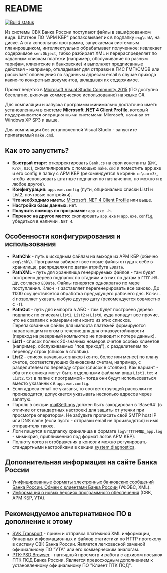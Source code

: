 # README

[![Build status](https://ci.appveyor.com/api/projects/status/45j0q24sg6aiiq52?svg=true)](https://ci.appveyor.com/project/diev/listxml)

Из системы СВК Банка России поступают файлы в зашифрованном виде. Штатное ПО "АРМ КБР" распаковывает их в подпапку `exg\chk\` на диске. А эта консольная программа, запускаемая системным планировщиком, интеллектуально обрабатывает полученное: извлекает содержимое `sen:Object`, гибко разбирает XML и перераспределяет по заданным спискам платежи (например, обслуживание по разным тарифам, клиентские и банковские) и выполняет предписанные действия - например, откладывает для отправки в ГИС ГМП/СМЭВ или рассылает оповещения по заданным адресам email в случае прихода каких-то конкретных документов, вкладывая их содержимое.

Проект ведется в [Microsoft Visual Studio Community 2015](https://www.visualstudio.com/) (ПО доступно бесплатно, включая коммерческое использование) на языке C#.

Для компиляции и запуска программы минимально достаточно иметь установленным в системе **Microsoft .NET 4 Client Profile**, который поддерживается операционными системами Microsoft, начиная от Windows XP SP3 и выше.

Для компиляции без установленной Visual Studio - запустите прилагаемый `make.cmd`.

## Как это запустить?

* **Быстрый старт:** откорректировать `Bank.cs` на свои константы (`БИК`, `К/сч`, `UIC`), скомпилировать с помощью `make.cmd` и поместить app.exe и его config в папку с АРМ КБР (рекомендуется в корень `c:\uarm3\`, чтобы использовать штатные подпапки по назначению, но можно и в любое другое).
* **Конфигурация:** `app.exe.config` (пути, опционально списки List1 и List2, почтовые настройки).
* **Что необходимо иметь:** [Microsoft .NET 4 Client Profile](https://www.microsoft.com/ru-RU/download/details.aspx?id=17113) или выше.
* **Настройка базы данных:** нет.
* **Получить помощь по программе:** `app.exe -h`.
* **Перенос на другое место:** скопировать `app.exe` и `app.exe.config`, убедиться в наличии `.NET 4`.

## Особенности конфигурирования и использования

* **PathChk** - путь к исходным файлам на выходе из АРМ КБР (обычно `exg\chk\`). Программа забирает все новые файлы оттуда к себе в хранилище, распределяя по датам атрибута `EDDate`.
* **PathXML** - путь для хранилища генерируемых файлов - там будет построено дерево подпапок по стадиям и в них по датам в `ГГГГ-ММ-ДД\` согласно `EDDate`. Файлы генерятся однократно по мере поступления. Ключ `-f` заставляет перегенерировать все заново. До 11:00 осуществляется обработка предыдущего рабочего дня. Ключ `-d` позволяет указать любую другую дату (рекомендуется совместно с `-f`).
* **PathOut** - путь для импорта в АБС - там будет построено дерево подпапок по спискам `List1`, `List2` и `List0`, куда попадут все прочие, что не совпали с номерами или конто из этих списков. Перепакованные файлы для импорта платежей формируются нарастающим итогом в течение дня для отказоустойчивости (переход на резервный компьютер не приводит к потере данных).
* **List1** - список полных 20-значных номеров счетов особых клиентов (например, обслуживаемых "под приход"), с разделителем по переводу строк (список в столбик).
* **List2** - список начальных знаков (конто, более или менее) по плану счетов, соответствующих банковским счетам, например, с разделителем по переводу строк (список в столбик). Как вариант - оба этих списка могут быть отдельными файлами вида `List1.txt` и `List2.txt` в папке с программой - тогда они будут использоваться вместо указанных в `app.exe.config`.
* Если адреса email не указаны, то соответствующей рассылки не производится; допускается указывать несколько адресов через запятую.
* Пароль в секции [mailSettings](https://msdn.microsoft.com/en-us/library/w355a94k(v=vs.100).aspx) должен быть закодирован в `Base64` (в отличие от стандартных настроек) для защиты от утечки при просмотре оператором. Не забудьте прописать свой SMTP host IP или DNS name (если пусто - отправки email не производятся) и имя отправителя также.
* Логи пишутся в подпапку хранилища в формате `log\ГГГГММДД_app.log` - мимикрия, приближенная под формат логов АРМ КБР).
* Полноту логов и отображения в консоли можно регулировать стандартными настройками в секции [system.diagnostics](https://msdn.microsoft.com/en-us/library/1txedc80(v=vs.100).aspx).

## Дополнительная информация на сайте Банка России

* [Унифицированные форматы электронных банковских сообщений Банка России. Обмен с клиентами Банка России](http://www.cbr.ru/analytics/Formats) (УФЭБС, XML).
* [Информация о новых версиях программного обеспечения](http://www.cbr.ru/mcirabis/?PrtId=itest) (СВК, АРМ КБР, УТА).

## Рекомендуемое альтернативное ПО в дополнение к этому

* [SVK Transport](https://bitbucket.org/html-applications/svk-transport) - прием и отправка платежной XML информации, бинарных информационных и файлов статистики по HTTP протоколу в систему СВК Банка России. Является легковесной заменой официальному ПО "УТА" или его коммерческим аналогам.
* [PTK-PSD Browser](https://bitbucket.org/html-applications/ptkpsd-browser) - наглядный просмотр и работа с архивом посылок ПТК ПСД Банка России. Является превосходным дополнением к установленному официальному ПО "Клиент ПТК ПСД".